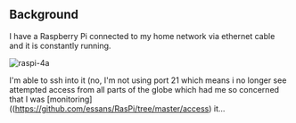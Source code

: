 ## Background

I have a Raspberry Pi connected to my home network via ethernet cable and it is constantly running.  

![raspi-4a](http://raspi.soobratty.com/github/raspi-4a.jpg)

I'm able to ssh into it (no, I'm not using port 21 which means i no longer see attempted access from all parts of the globe  which had me so concerned that I was [monitoring]((https://github.com/essans/RasPi/tree/master/access) it...
